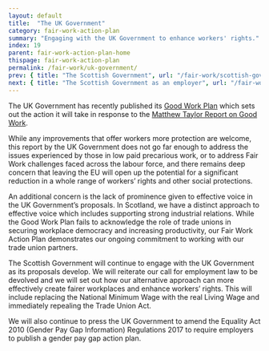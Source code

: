 ```yaml
---
layout: default
title:  "The UK Government"
category: fair-work-action-plan
summary: "Engaging with the UK Government to enhance workers' rights."
index: 19
parent: fair-work-action-plan-home
thispage: fair-work-action-plan
permalink: /fair-work/uk-government/
prev: { title: "The Scottish Government", url: "/fair-work/scottish-government/" }
next: { title: "The Scottish Government as an employer", url: "/fair-work/scottish-government-employer/" }
---
```


The UK Government has recently published its [Good Work Plan](https://www.gov.uk/government/publications/good-work-plan/good-work-plan) which sets out the action it will take in response to the [Matthew Taylor Report on Good Work](https://assets.publishing.service.gov.uk/government/uploads/system/uploads/attachment_data/file/627671/good-work-taylor-review-modern-working-practices-rg.pdf).  

While any improvements that offer workers more protection are welcome, this report by the UK Government does not go far enough to address the issues experienced by those in low paid precarious work, or to address Fair Work challenges faced across the labour force, and there remains deep concern that leaving the EU will open up the potential for a significant reduction in a whole range of workers’ rights and other social protections.  

An additional concern is the lack of prominence given to effective voice in the UK Government’s proposals.  In Scotland, we have a distinct approach to effective voice which includes supporting strong industrial relations.  While the Good Work Plan fails to acknowledge the role of trade unions in securing workplace democracy and increasing productivity, our Fair Work Action Plan demonstrates our ongoing commitment to working with our trade union partners.

The Scottish Government will continue to engage with the UK Government as its proposals develop. We will reiterate our call for employment law to be devolved and we will set out how our alternative approach can more effectively create fairer workplaces and enhance workers’ rights.  This will include replacing the National Minimum Wage with the real Living Wage and immediately repealing the Trade Union Act. 

We will also continue to press the UK Government to amend the Equality Act 2010 (Gender Pay Gap Information) Regulations 2017 to require employers to publish a gender pay gap action plan. 

